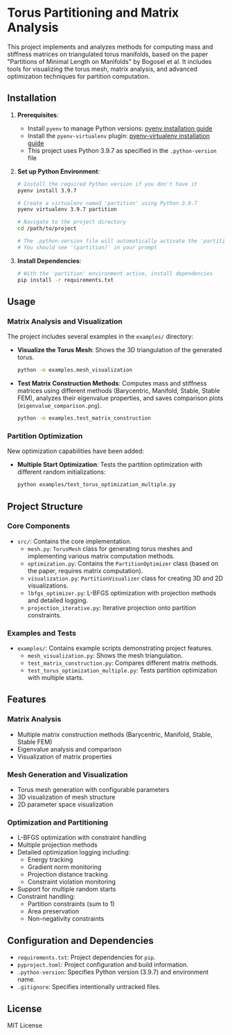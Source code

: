 # Torus Partitioning and Matrix Analysis

This project implements and analyzes methods for computing mass and stiffness matrices on triangulated torus manifolds, based on the paper "Partitions of Minimal Length on Manifolds" by Bogosel et al. It includes tools for visualizing the torus mesh, matrix analysis, and advanced optimization techniques for partition computation.

## Installation

1.  **Prerequisites**: 
    - Install `pyenv` to manage Python versions: [pyenv installation guide](https://github.com/pyenv/pyenv#installation)
    - Install the `pyenv-virtualenv` plugin: [pyenv-virtualenv installation guide](https://github.com/pyenv/pyenv-virtualenv#installation)
    - This project uses Python 3.9.7 as specified in the `.python-version` file

2.  **Set up Python Environment**: 
    ```bash
    # Install the required Python version if you don't have it
    pyenv install 3.9.7
    
    # Create a virtualenv named 'partition' using Python 3.9.7
    pyenv virtualenv 3.9.7 partition
    
    # Navigate to the project directory
    cd /path/to/project
    
    # The .python-version file will automatically activate the 'partition' environment
    # You should see '(partition)' in your prompt
    ```

3.  **Install Dependencies**: 
    ```bash
    # With the 'partition' environment active, install dependencies
    pip install -r requirements.txt
    ```

## Usage

### Matrix Analysis and Visualization
The project includes several examples in the `examples/` directory:

-   **Visualize the Torus Mesh**: Shows the 3D triangulation of the generated torus.
    ```bash
    python -m examples.mesh_visualization
    ```

-   **Test Matrix Construction Methods**: Computes mass and stiffness matrices using different methods (Barycentric, Manifold, Stable, Stable FEM), analyzes their eigenvalue properties, and saves comparison plots (`eigenvalue_comparison.png`).
    ```bash
    python -m examples.test_matrix_construction
    ```

### Partition Optimization
New optimization capabilities have been added:

-   **Multiple Start Optimization**: Tests the partition optimization with different random initializations:
    ```bash
    python examples/test_torus_optimization_multiple.py
    ```

## Project Structure

### Core Components
-   `src/`: Contains the core implementation.
    -   `mesh.py`: `TorusMesh` class for generating torus meshes and implementing various matrix computation methods.
    -   `optimization.py`: Contains the `PartitionOptimizer` class (based on the paper, requires matrix computation).
    -   `visualization.py`: `PartitionVisualizer` class for creating 3D and 2D visualizations.
    -   `lbfgs_optimizer.py`: L-BFGS optimization with projection methods and detailed logging.
    -   `projection_iterative.py`: Iterative projection onto partition constraints.

### Examples and Tests
-   `examples/`: Contains example scripts demonstrating project features.
    -   `mesh_visualization.py`: Shows the mesh triangulation.
    -   `test_matrix_construction.py`: Compares different matrix methods.
    -   `test_torus_optimization_multiple.py`: Tests partition optimization with multiple starts.

## Features

### Matrix Analysis
- Multiple matrix construction methods (Barycentric, Manifold, Stable, Stable FEM)
- Eigenvalue analysis and comparison
- Visualization of matrix properties

### Mesh Generation and Visualization
- Torus mesh generation with configurable parameters
- 3D visualization of mesh structure
- 2D parameter space visualization

### Optimization and Partitioning
- L-BFGS optimization with constraint handling
- Multiple projection methods
- Detailed optimization logging including:
  - Energy tracking
  - Gradient norm monitoring
  - Projection distance tracking
  - Constraint violation monitoring
- Support for multiple random starts
- Constraint handling:
  - Partition constraints (sum to 1)
  - Area preservation
  - Non-negativity constraints

## Configuration and Dependencies
-   `requirements.txt`: Project dependencies for `pip`.
-   `pyproject.toml`: Project configuration and build information.
-   `.python-version`: Specifies Python version (3.9.7) and environment name.
-   `.gitignore`: Specifies intentionally untracked files.

## License

MIT License 